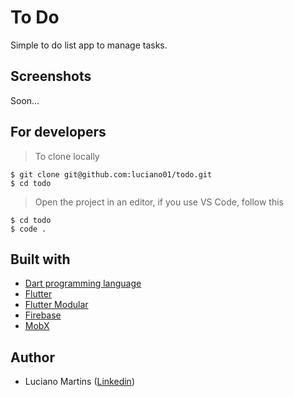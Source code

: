 # To Do
Simple to do list app to manage tasks.

## Screenshots
Soon...

## For developers
> To clone locally
```
$ git clone git@github.com:luciano01/todo.git
$ cd todo
```
> Open the project in an editor, if you use VS Code, follow this
```
$ cd todo
$ code .
```

## Built with
- [Dart programming language](https://dart.dev/)
- [Flutter](https://flutter.dev/)
- [Flutter Modular](https://pub.dev/packages/flutter_modular)
- [Firebase](https://firebase.google.com/?hl=pt-br)
- [MobX](https://pub.dev/packages/mobx)

## Author
* Luciano Martins ([Linkedin](https://br.linkedin.com/in/luciano01))